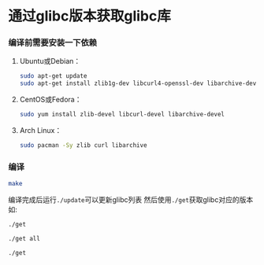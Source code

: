 #   通过glibc版本获取glibc库

### 编译前需要安装一下依赖

1.  Ubuntu或Debian：
    ```sh
    sudo apt-get update
    sudo apt-get install zlib1g-dev libcurl4-openssl-dev libarchive-dev
    ```
2.  CentOS或Fedora：
    ```sh
    sudo yum install zlib-devel libcurl-devel libarchive-devel
    ```
3.  Arch Linux：
    ```sh
    sudo pacman -Sy zlib curl libarchive
    ```

### 编译
```sh
make
```

编译完成后运行`./update`可以更新glibc列表
然后使用`./get`获取glibc对应的版本
如:
```sh
./get
```
```sh
./get all
```
```sh
./get 
```